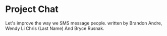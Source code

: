 # Project Chat
Let's improve the way we SMS message people.
written by Brandon Andre, Wendy Li Chris (Last Name) And Bryce Rusnak.
